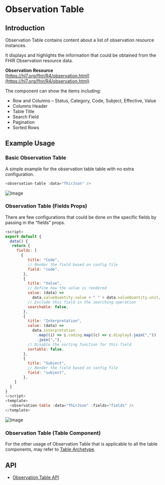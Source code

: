 # Observation Table

## Introduction

Observation Table contains content about a list of observation resource instances.

It displays and highlights the information that could be obtained from the FHIR Observation resource data.

**Observation Resource**<br/>
[https://hl7.org/fhir/R4/observation.html](https://hl7.org/fhir/R4/observation.html)

The component can show the items including:

- Row and Columns – Status, Category, Code, Subject, Effective, Value
- Columns Header
- Table Title
- Search Field
- Pagination
- Sorted Rows

## Example Usage

### Basic Observation Table

A simple example for the observation table table with no extra configuration.

```javascript linenums="1"
<observation-table :data="fhirJson" />
```

![Image](img/1.jpg)

### Observation Table (Fields Props)

There are few configurations that could be done on the specific fields by passing in the “fields” props.

```javascript linenums="1"
<script>
export default {
  data() {
   return {
     fields: [
       {
          title: "Code",
          // Render the field based on config file
          field: "code",
        },
        {
          title: "Value",
          // Define how the value is rendered
          value: (data) =>
            data.valueQuantity.value + " " + data.valueQuantity.unit,
          // Exclude this field in the searching operation
          searchable: false,
        },
        {
          title: "Interpretation",
          value: (data) =>
            data.interpretation
              .map((i) => i.coding.map((c) => c.display).join(","))
              .join(","),
          // Disable the sorting function for this field
          sortable: false,
        },
        {
          title: "Subject",
          // Render the field based on config file
          field: "subject",
        },
    ]
  }
}
</script>
<template>
  <observation-table :data="fhirJson" :fields="fields" />
</template>

```

![Image](img/2.jpg)

### Observation Table (Table Component)

For the other usage of Observation Table that is applicable to all the table components, may refer to [Table Archetype](../archetype-table/archetype-table.md).

## API

- [Observation Table API](../../components-api/observation-table.md)
